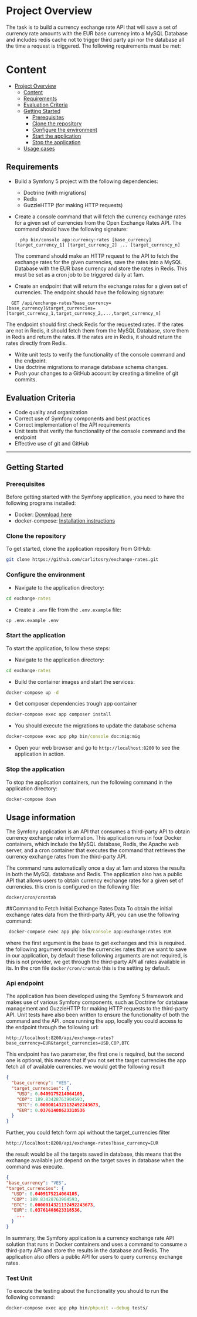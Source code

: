 # Project Overview

The task is to build a currency exchange rate API that will save a set of currency rate amounts with the EUR base currency into a MySQL Database and includes redis cache not to trigger third party api nor the database all the time a request is triggered. The following requirements must be met:

# Content

- [Project Overview](#project-overview)
  * [Content](#content)
  * [Requirements](#requirements)
  * [Evaluation Criteria](#evaluation-criteria)
  * [Getting Started](#getting-started)
    + [Prerequisites](#prerequisites)
    + [Clone the repository](#clone-the-repository)
    + [Configure the environment](#configure-the-environment)
    + [Start the application](#start-the-application)
    + [Stop the application](#stop-the-application)
  * [Usage cases](#usage-cases)


## Requirements

- Build a Symfony 5 project with the following dependencies:
    - Doctrine (with migrations)
    - Redis
    - GuzzleHTTP (for making HTTP requests)

- Create a console command that will fetch the currency exchange rates for a given set of currencies from the Open Exchange Rates API. The command should have the following signature:

  ```
    php bin/console app:currency:rates [base_currency] [target_currency_1] [target_currency_2] ... [target_currency_n]
  ```

  The command should make an HTTP request to the API to fetch the exchange rates for the given currencies, save the rates into a MySQL Database with the EUR base currency and store the rates in Redis. This must be set as a cron job to be triggered daily at 1am.

- Create an endpoint that will return the exchange rates for a given set of currencies. The endpoint should have the following signature:

```
  GET /api/exchange-rates?base_currency=[base_currency]&target_currencies=[target_currency_1,target_currency_2,...,target_currency_n]
```
  The endpoint should first check Redis for the requested rates. If the rates are not in Redis, it should fetch them from the MySQL Database, store them in Redis and return the rates. If the rates are in Redis, it should return the rates directly from Redis.

- Write unit tests to verify the functionality of the console command and the endpoint.
- Use doctrine migrations to manage database schema changes.
- Push your changes to a GitHub account by creating a timeline of git commits.

## Evaluation Criteria

- Code quality and organization
- Correct use of Symfony components and best practices
- Correct implementation of the API requirements
- Unit tests that verify the functionality of the console command and the endpoint
- Effective use of git and GitHub

--- 

## Getting Started

### Prerequisites

Before getting started with the Symfony application, you need to have the following programs installed:

- Docker: [Download here](https://www.docker.com/get-started)
- docker-compose: [Installation instructions](https://docs.docker.com/compose/install/)

### Clone the repository

To get started, clone the application repository from GitHub:

```sh
git clone https://github.com/carlitosry/exchange-rates.git
```

### Configure the environment

- Navigate to the application directory:

```bat
cd exchange-rates
```

- Create a `.env` file from the `.env.example` file:

```bat
cp .env.example .env
```

### Start the application

To start the application, follow these steps:

- Navigate to the application directory:

```bat
cd exchange-rates
```

- Build the container images and start the services:

```bat
docker-compose up -d
```

- Get composer dependencies trough app container

```bat
docker-compose exec app composer install
```

- You should execute the migrations to update the database schema

```bat
docker-compose exec app php bin/console doc:mig:mig
```

- Open your web browser and go to `http://localhost:8200` to see the application in action.

### Stop the application

To stop the application containers, run the following command in the application directory:

```bat
docker-compose down
```

## Usage information

The Symfony application is an API that consumes a third-party API to obtain currency exchange rate information. This application runs in four Docker containers, which include the MySQL database, Redis, the Apache web server, and a cron container that executes the command that retrieves the currency exchange rates from the third-party API.

The command runs automatically once a day at 1am and stores the results in both the MySQL database and Redis. The application also has a public API that allows users to obtain currency exchange rates for a given set of currencies.
this cron is configured on the following file:
```
docker/cron/crontab
```

##Command to Fetch Initial Exchange Rates Data
To obtain the initial exchange rates data from the third-party API, you can use the following command:
```bat 
 docker-compose exec app php bin/console app:exchange:rates EUR 
```
where the first argument is the base to get exchanges and this is required.
the following argument would be the currencies rates that we want to save in our application, by default these following arguments are not required, is this is not provider, we get through the third-party API all rates available in its.
In the cron file `docker/cron/crontab` this is the setting by default.

### Api endpoint

The application has been developed using the Symfony 5 framework and makes use of various Symfony components, such as Doctrine for database management and GuzzleHTTP for making HTTP requests to the third-party API. Unit tests have also been written to ensure the functionality of both the command and the API.
once running the app, locally you could access to the endpoint through the following url: 

```
http://localhost:8200/api/exchange-rates?base_currency=EUR&target_currencies=USD,COP,BTC
```

This endpoint has two parameter, the first one is required, but the second one is optional, this means that if you not set the target currencies the app fetch all of available currencies.
we would get the following result

```json
{
  "base_currency": "VES",
  "target_currencies": {
    "USD": 0.0409175214064105,
    "COP": 189.83428763904593,
    "BTC": 0.0000014321132492243673,
    "EUR": 0.03761408623318536
  }
}
```

Further, you could fetch form api without the target_currencies filter
```
http://localhost:8200/api/exchange-rates?base_currency=EUR
```

the result would be all the targets saved in database, this means that the exchange available just depend on the target saves in database when the command was execute.

```json
{
"base_currency": "VES",
"target_currencies": {
  "USD": 0.0409175214064105,
  "COP": 189.83428763904593,
  "BTC": 0.0000014321132492243673,
  "EUR": 0.03761408623318536,
    ...
  }
}
```

In summary, the Symfony application is a currency exchange rate API solution that runs in Docker containers and uses a command to consume a third-party API and store the results in the database and Redis. The application also offers a public API for users to query currency exchange rates.

### Test Unit
To execute the testing about the functionality you should to run the following command:

```bat
docker-compose exec app php bin/phpunit --debug tests/
```
